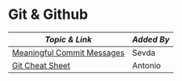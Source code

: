 # Git & Github

| **_Topic & Link_** | **_Added By_** |
| -------- | -------- |
|[Meaningful Commit Messages](https://www.conventionalcommits.org/en/v1.0.0/)|Sevda
|[Git Cheat Sheet](https://www-freecodecamp-org.cdn.ampproject.org/c/s/www.freecodecamp.org/news/git-cheat-sheet/amp/)|Antonio
